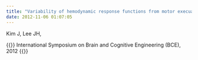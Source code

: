 ```yaml
---
title: "Variability of hemodynamic response functions from motor execuation and imagery tasks using a functional MRI data,"
date: 2012-11-06 01:07:05
---
```


Kim J, Lee JH, 

{{<format bright-green>}}
International Symposium on Brain and Cognitive Engineering (BCE), 2012
{{</format>}}